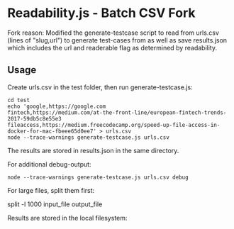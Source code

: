 # Readability.js - Batch CSV Fork

Fork reason: Modified the generate-testcase script to read from urls.csv (lines of "slug,url") to generate test-cases from as well as save results.json which includes the url and readerable flag as determined by readability.

## Usage

Create urls.csv in the test folder, then run generate-testcase.js:

```
cd test
echo 'google,https://google.com
fintech,https://medium.com/at-the-front-line/european-fintech-trends-2017-59db5c8e55e3
fileaccess,https://medium.freecodecamp.org/speed-up-file-access-in-docker-for-mac-fbeee65d0ee7' > urls.csv
node --trace-warnings generate-testcase.js urls.csv
```

The results are stored in results.json in the same directory.

For additional debug-output:

```
node --trace-warnings generate-testcase.js urls.csv debug
```

For large files, split them first:

split -l 1000 input_file output_file


Results are stored in the local filesystem:

